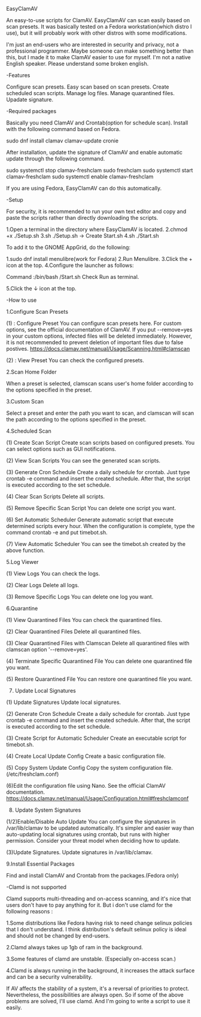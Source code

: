 EasyClamAV

An easy-to-use scripts for ClamAV.
EasyClamAV can scan easily based on scan presets.
It was basically tested on a Fedora workstation(which distro I use), 
but it will probably work with other distros with some modifications.

I'm just an end-users who are interested in security and privacy, not a professional programmer.
Maybe someone can make something better than this, but I made it to make ClamAV easier to use for myself.
I'm not a native English speaker. Please understand some broken english.

-Features

Configure scan presets.
Easy scan based on scan presets.
Create scheduled scan scripts.
Manage log files.
Manage quarantined files.
Upadate signature.

-Required packages

Basically you need ClamAV and Crontab(option for schedule scan).
Install with the following command based on Fedora.

sudo dnf install clamav clamav-update cronie

After installation, update the signature of ClamAV and enable automatic update through the following command.

sudo systemctl stop clamav-freshclam
sudo freshclam
sudo systemctl start clamav-freshclam
sudo systemctl enable clamav-freshclam

If you are using Fedora, EasyClamAV can do this automatically.

-Setup

For security, it is recommended to run your own text editor and copy and paste the scripts rather than directly downloading the scripts.

1.Open a terminal in the directory where EasyClamAV is located.
2.chmod +x ./Setup.sh
3.sh ./Setup.sh → Create Start.sh
4.sh ./Start.sh

To add it to the GNOME AppGrid, do the following:

1.sudo dnf install menulibre(work for Fedora)
2.Run Menulibre.
3.Click the + icon at the top.
4.Configure the launcher as follows:

Command :/bin/bash <Location where EasyClamAV placed>/Start.sh
Check Run as terminal.

5.Click the ↓ icon at the top.

-How to use

1.Configure Scan Presets

(1) : Configure Preset
You can configure scan presets here. For custom options, see the official documentation of ClamAV.
If you put --remove=yes in your custom options, infected files will be deleted immediately. 
However, it is not recommended to prevent deletion of important files due to false postives.
https://docs.clamav.net/manual/Usage/Scanning.html#clamscan
 
(2) : View Preset
You can check the configured presets.
 
2.Scan Home Folder

When a preset is selected, clamscan scans user's home folder according to the options specified in the preset.

3.Custom Scan

Select a preset and enter the path you want to scan, and clamscan will scan the path according to the options specified in the preset.

4.Scheduled Scan

(1) Create Scan Script
Create scan scripts based on configured presets.
You can select options such as GUI notifications.
 
(2) View Scan Scripts
You can see the generated scan scripts.
 
(3) Generate Cron Schedule
Create a daily schedule for crontab. Just type crontab -e command and insert the created schedule. 
After that, the script is executed according to the set schedule.
 
(4) Clear Scan Scripts
Delete all scripts.
 
(5) Remove Specific Scan Script
You can delete one script you want.
 
(6) Set Automatic Scheduler
Generate automatic script that execute determined scripts every hour.
When the configuration is complete, type the command crontab -e and put timebot.sh.
 
(7) View Automatic Scheduler
You can see the timebot.sh created by the above function.

5.Log Viewer

(1) View Logs
You can check the logs.
 
(2) Clear Logs
Delete all logs.
 
(3) Remove Specific Logs
You can delete one log you want.

6.Quarantine

(1) View Quarantined Files
You can check the quarantined files.
 
(2) Clear Quarantined Files
Delete all quarantined files.
 
(3) Clear Quarantined Files with Clamscan
Delete all quarantined files with clamscan option '--remove=yes'.
 
(4) Terminate Specific Quarantined File
You can delete one quarantined file you want.
  
(5) Restore Quarantined File
You can restore one quarantined file you want.

7. Update Local Signatures
 
(1) Update Signatures
Update local signatures.
 
(2) Generate Cron Schedule
Create a daily schedule for crontab. Just type crontab -e command and insert the created schedule. 
After that, the script is executed according to the set schedule.
 
(3) Create Script for Automatic Scheduler
Create an executable script for timebot.sh.
 
(4) Create Local Update Config
Create a basic configuration file.
  
(5) Copy System Update Config
Copy the system configuration file.
(/etc/freshclam.conf)
 
(6)Edit the configuration file using Nano.
See the official ClamAV documentation.
https://docs.clamav.net/manual/Usage/Configuration.html#freshclamconf
 
8. Update System Signatures

(1/2)Enable/Disable Auto Update
You can configure the signatures in /var/lib/clamav to be updated automatically.
It's simpler and easier way than auto-updating local signatures using crontab, but runs with higher permission.
Consider your threat model when deciding how to update.
 
(3)Update Signatures.
Update signatures in /var/lib/clamav.

9.Install Essential Packages

Find and install ClamAV and Crontab from the packages.(Fedora only)


-Clamd is not supported

Clamd supports multi-threading and on-access scanning, and it's nice that users don't have to pay anything for it.
But i don't use clamd for the following reasons :


1.Some distributions like Fedora having risk to need change selinux policies that I don't understand.
I think distribution's default selinux policy is ideal and should not be changed by end-users.

2.Clamd always takes up 1gb of ram in the background.

3.Some features of clamd are unstable.
(Especially on-access scan.)

4.Clamd is always running in the background, it increases the attack surface and can be a security vulnerability.

If AV affects the stability of a system, it's a reversal of priorities to protect.
Nevertheless, the possibilities are always open. So if some of the above problems are solved, I'll use clamd.
And I'm going to write a script to use it easily.
